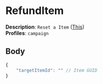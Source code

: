 # RefundItem

**Description**: `Reset a Item` ([This](https://cdn.discordapp.com/attachments/842511284469366824/922573207226159154/unknown.png)) \
**Profiles**: `campaign`

## Body

```js
{
    "targetItemId": "" // Item GUID
}
```
